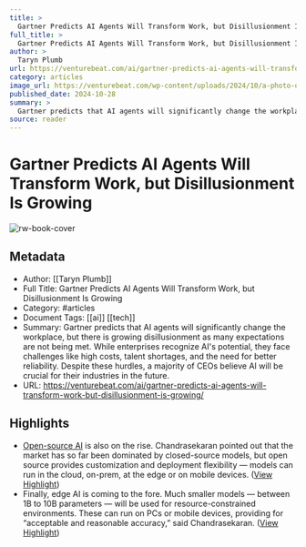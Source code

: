 ```yaml
---
title: >
  Gartner Predicts AI Agents Will Transform Work, but Disillusionment Is Growing
full_title: >
  Gartner Predicts AI Agents Will Transform Work, but Disillusionment Is Growing
author: >
  Taryn Plumb
url: https://venturebeat.com/ai/gartner-predicts-ai-agents-will-transform-work-but-disillusionment-is-growing/
category: articles
image_url: https://venturebeat.com/wp-content/uploads/2024/10/a-photo-of-a-group-of-enterprise-leaders-standing-u_1xmqIJT-6HYrHpMLxBDA-x5jKdXyhT4-EiGHYJdEQAw-transformed.jpeg?w=1024?w=1200&strip=all
published_date: 2024-10-28
summary: >
  Gartner predicts that AI agents will significantly change the workplace, but there is growing disillusionment as many expectations are not being met. While enterprises recognize AI's potential, they face challenges like high costs, talent shortages, and the need for better reliability. Despite these hurdles, a majority of CEOs believe AI will be crucial for their industries in the future.
source: reader
---
```

# Gartner Predicts AI Agents Will Transform Work, but Disillusionment Is Growing

![rw-book-cover](https://venturebeat.com/wp-content/uploads/2024/10/a-photo-of-a-group-of-enterprise-leaders-standing-u_1xmqIJT-6HYrHpMLxBDA-x5jKdXyhT4-EiGHYJdEQAw-transformed.jpeg?w=1024?w=1200&strip=all)

## Metadata
- Author: [[Taryn Plumb]]
- Full Title: Gartner Predicts AI Agents Will Transform Work, but Disillusionment Is Growing
- Category: #articles
- Document Tags: [[ai]] [[tech]] 
- Summary: Gartner predicts that AI agents will significantly change the workplace, but there is growing disillusionment as many expectations are not being met. While enterprises recognize AI's potential, they face challenges like high costs, talent shortages, and the need for better reliability. Despite these hurdles, a majority of CEOs believe AI will be crucial for their industries in the future.
- URL: https://venturebeat.com/ai/gartner-predicts-ai-agents-will-transform-work-but-disillusionment-is-growing/

## Highlights
- [Open-source AI](https://venturebeat.com/ai/enterprise-ai-adoption-surges-as-organizations-shift-from-experimentation-to-implementation/) is also on the rise. Chandrasekaran pointed out that the market has so far been dominated by closed-source models, but open source provides customization and deployment flexibility — models can run in the cloud, on-prem, at the edge or on mobile devices. ([View Highlight](https://read.readwise.io/read/01jgnqv2y4wkvvd21sq4dc67np))
- Finally, edge AI is coming to the fore. Much smaller models — between 1B to 10B parameters — will be used for resource-constrained environments. These can run on PCs or mobile devices, providing for “acceptable and reasonable accuracy,” said Chandrasekaran. ([View Highlight](https://read.readwise.io/read/01jgnqv4ay00efdv9f2fxcg8t0))


